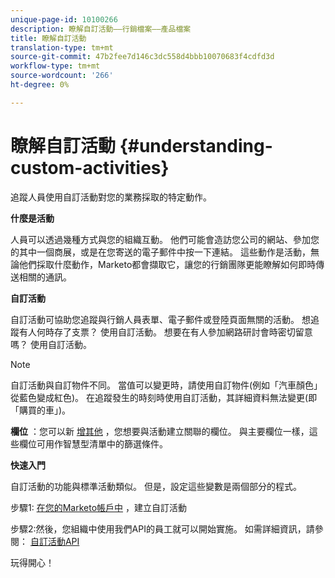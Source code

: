 ```yaml
---
unique-page-id: 10100266
description: 瞭解自訂活動——行銷檔案——產品檔案
title: 瞭解自訂活動
translation-type: tm+mt
source-git-commit: 47b2fee7d146c3dc558d4bbb10070683f4cdfd3d
workflow-type: tm+mt
source-wordcount: '266'
ht-degree: 0%

---
```



# 瞭解自訂活動 {#understanding-custom-activities}

追蹤人員使用自訂活動對您的業務採取的特定動作。

**什麼是活動**

人員可以透過幾種方式與您的組織互動。 他們可能會造訪您公司的網站、參加您的其中一個商展，或是在您寄送的電子郵件中按一下連結。 這些動作是活動，無論他們採取什麼動作，Marketo都會擷取它，讓您的行銷團隊更能瞭解如何即時傳送相關的通訊。

**自訂活動**

自訂活動可協助您追蹤與行銷人員表單、電子郵件或登陸頁面無關的活動。 想追蹤有人何時存了支票？ 使用自訂活動。 想要在有人參加網路研討會時密切留意嗎？ 使用自訂活動。

>[!NOTE]
>
>自訂活動與自訂物件不同。 當值可以變更時，請使用自訂物件(例如「汽車顏色」從藍色變成紅色)。 在追蹤發生的時刻時使用自訂活動，其詳細資料無法變更(即「購買的車」)。

**欄位** ：您可以新 [增其他](https://docs.marketo.com/x/Mx6a) ，您想要與活動建立關聯的欄位。 與主要欄位一樣，這些欄位可用作智慧型清單中的篩選條件。

**快速入門**

自訂活動的功能與標準活動類似。 但是，設定這些變數是兩個部分的程式。

步驟1: [在您的Marketo帳戶中](create-a-custom-activity.md) ，建立自訂活動

步驟2:然後，您組織中使用我們API的員工就可以開始實施。 如需詳細資訊，請參閱： [自訂活動API](http://developers.marketo.com/documentation/rest/add-custom-activities/)

玩得開心！
